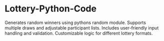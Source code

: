 # Lottery-Python-Code

Generates random winners using pythons random module.
Supports multiple draws and adjustable participant lists.
Includes user-friendly input handling and validation.
Customizable logic for different lottery formats.
